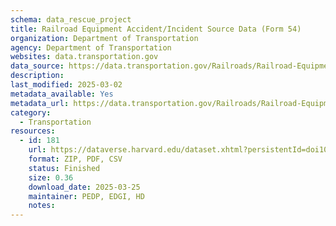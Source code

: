 ```yaml
---
schema: data_rescue_project 
title: Railroad Equipment Accident/Incident Source Data (Form 54)
organization: Department of Transportation
agency: Department of Transportation
websites: data.transportation.gov
data_source: https://data.transportation.gov/Railroads/Railroad-Equipment-Accident-Incident-Source-Data-F/aqxq-n5hy/about_data
description: 
last_modified: 2025-03-02
metadata_available: Yes
metadata_url: https://data.transportation.gov/Railroads/Railroad-Equipment-Accident-Incident-Source-Data-F/aqxq-n5hy/about_data
category:
  - Transportation 
resources:
  - id: 181
    url: https://dataverse.harvard.edu/dataset.xhtml?persistentId=doi10.7910/DVN/YWMGND&version=DRAFT
    format: ZIP, PDF, CSV
    status: Finished
    size: 0.36
    download_date: 2025-03-25
    maintainer: PEDP, EDGI, HD
    notes: 
---
```

